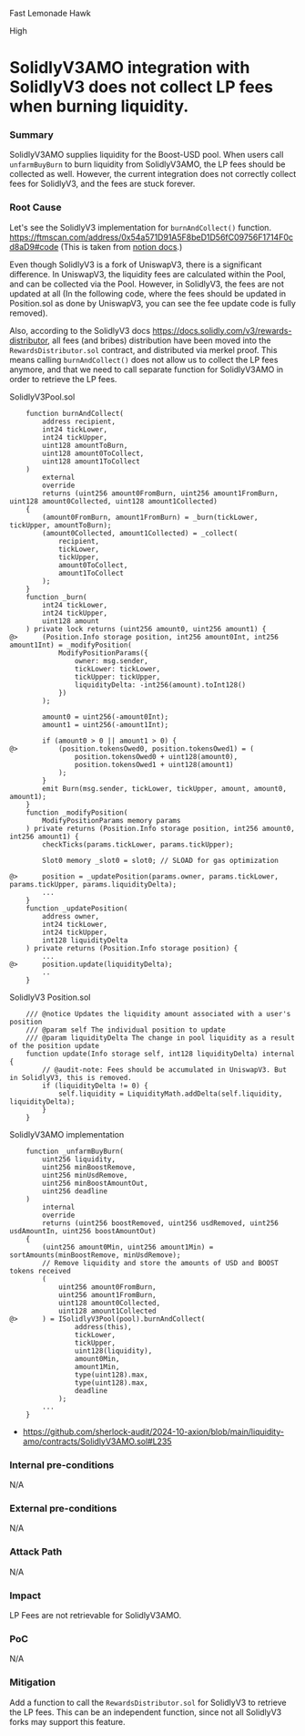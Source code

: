 Fast Lemonade Hawk

High

# SolidlyV3AMO integration with SolidlyV3 does not collect LP fees when burning liquidity.


### Summary

SolidlyV3AMO supplies liquidity for the Boost-USD pool. When users call `unfarmBuyBurn` to burn liquidity from SolidlyV3AMO, the LP fees should be collected as well. However, the current integration does not correctly collect fees for SolidlyV3, and the fees are stuck forever.

### Root Cause

Let's see the SolidlyV3 implementation for `burnAndCollect()` function. https://ftmscan.com/address/0x54a571D91A5F8beD1D56fC09756F1714F0cd8aD9#code (This is taken from [notion docs](https://sticky-yarrow-52e.notion.site/AXION-Audit-Documentation-11bb3e443073802c949bd3700abad968).)


Even though SolidlyV3 is a fork of UniswapV3, there is a significant difference. In UniswapV3, the liquidity fees are calculated within the Pool, and can be collected via the Pool. However, in SolidlyV3, the fees are not updated at all (In the following code, where the fees should be updated in Position.sol as done by UniswapV3, you can see the fee update code is fully removed).

Also, according to the SolidlyV3 docs https://docs.solidly.com/v3/rewards-distributor, all fees (and bribes) distribution have been moved into the `RewardsDistributor.sol` contract, and distributed via merkel proof. This means calling `burnAndCollect()` does not allow us to collect the LP fees anymore, and that we need to call separate function for SolidlyV3AMO in order to retrieve the LP fees.

SolidlyV3Pool.sol
```solidity
    function burnAndCollect(
        address recipient,
        int24 tickLower,
        int24 tickUpper,
        uint128 amountToBurn,
        uint128 amount0ToCollect,
        uint128 amount1ToCollect
    )
        external
        override
        returns (uint256 amount0FromBurn, uint256 amount1FromBurn, uint128 amount0Collected, uint128 amount1Collected)
    {
        (amount0FromBurn, amount1FromBurn) = _burn(tickLower, tickUpper, amountToBurn);
        (amount0Collected, amount1Collected) = _collect(
            recipient,
            tickLower,
            tickUpper,
            amount0ToCollect,
            amount1ToCollect
        );
    }
    function _burn(
        int24 tickLower,
        int24 tickUpper,
        uint128 amount
    ) private lock returns (uint256 amount0, uint256 amount1) {
@>      (Position.Info storage position, int256 amount0Int, int256 amount1Int) = _modifyPosition(
            ModifyPositionParams({
                owner: msg.sender,
                tickLower: tickLower,
                tickUpper: tickUpper,
                liquidityDelta: -int256(amount).toInt128()
            })
        );

        amount0 = uint256(-amount0Int);
        amount1 = uint256(-amount1Int);

        if (amount0 > 0 || amount1 > 0) {
@>          (position.tokensOwed0, position.tokensOwed1) = (
                position.tokensOwed0 + uint128(amount0),
                position.tokensOwed1 + uint128(amount1)
            );
        }
        emit Burn(msg.sender, tickLower, tickUpper, amount, amount0, amount1);
    }
    function _modifyPosition(
        ModifyPositionParams memory params
    ) private returns (Position.Info storage position, int256 amount0, int256 amount1) {
        checkTicks(params.tickLower, params.tickUpper);

        Slot0 memory _slot0 = slot0; // SLOAD for gas optimization

@>      position = _updatePosition(params.owner, params.tickLower, params.tickUpper, params.liquidityDelta);
        ...
    }
    function _updatePosition(
        address owner,
        int24 tickLower,
        int24 tickUpper,
        int128 liquidityDelta
    ) private returns (Position.Info storage position) {
        ...
@>      position.update(liquidityDelta);
		..
    }
```

SolidlyV3 Position.sol
```solidity
    /// @notice Updates the liquidity amount associated with a user's position
    /// @param self The individual position to update
    /// @param liquidityDelta The change in pool liquidity as a result of the position update
    function update(Info storage self, int128 liquidityDelta) internal {
    	// @audit-note: Fees should be accumulated in UniswapV3. But in SolidlyV3, this is removed.
        if (liquidityDelta != 0) {
            self.liquidity = LiquidityMath.addDelta(self.liquidity, liquidityDelta);
        }
    }
```

SolidlyV3AMO implementation
```solidity
    function _unfarmBuyBurn(
        uint256 liquidity,
        uint256 minBoostRemove,
        uint256 minUsdRemove,
        uint256 minBoostAmountOut,
        uint256 deadline
    )
        internal
        override
        returns (uint256 boostRemoved, uint256 usdRemoved, uint256 usdAmountIn, uint256 boostAmountOut)
    {
        (uint256 amount0Min, uint256 amount1Min) = sortAmounts(minBoostRemove, minUsdRemove);
        // Remove liquidity and store the amounts of USD and BOOST tokens received
        (
            uint256 amount0FromBurn,
            uint256 amount1FromBurn,
            uint128 amount0Collected,
            uint128 amount1Collected
@>      ) = ISolidlyV3Pool(pool).burnAndCollect(
                address(this),
                tickLower,
                tickUpper,
                uint128(liquidity),
                amount0Min,
                amount1Min,
                type(uint128).max,
                type(uint128).max,
                deadline
            );
        ...
    }
```

- https://github.com/sherlock-audit/2024-10-axion/blob/main/liquidity-amo/contracts/SolidlyV3AMO.sol#L235

### Internal pre-conditions

N/A

### External pre-conditions

N/A

### Attack Path

N/A

### Impact

LP Fees are not retrievable for SolidlyV3AMO.

### PoC

N/A

### Mitigation

Add a function to call the `RewardsDistributor.sol` for SolidlyV3 to retrieve the LP fees. This can be an independent function, since not all SolidlyV3 forks may support this feature.